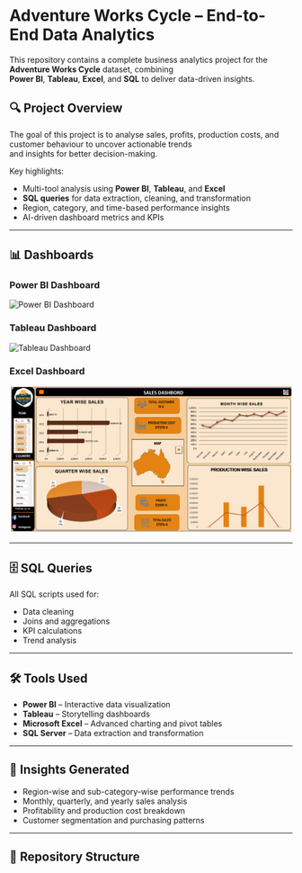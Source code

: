 # Adventure Works Cycle – End-to-End Data Analytics

This repository contains a complete business analytics project for the **Adventure Works Cycle** dataset, combining  
**Power BI**, **Tableau**, **Excel**, and **SQL** to deliver data-driven insights.

## 🔍 Project Overview
The goal of this project is to analyse sales, profits, production costs, and customer behaviour to uncover actionable trends  
and insights for better decision-making.

Key highlights:
- Multi-tool analysis using **Power BI**, **Tableau**, and **Excel**
- **SQL queries** for data extraction, cleaning, and transformation
- Region, category, and time-based performance insights
- AI-driven dashboard metrics and KPIs

---

## 📊 Dashboards

### Power BI Dashboard
![Power BI Dashboard](Adventure%20Works%20Power%20BI%20.png)

### Tableau Dashboard
![Tableau Dashboard](Adventure%20Works%20Tableau%20Dashboard.png)

### Excel Dashboard
![Excel Dashboard](Excel%20Dashboard.png)

---

## 🗄 SQL Queries
All SQL scripts used for:
- Data cleaning  
- Joins and aggregations  
- KPI calculations  
- Trend analysis  

---

## 🛠 Tools Used
- **Power BI** – Interactive data visualization  
- **Tableau** – Storytelling dashboards  
- **Microsoft Excel** – Advanced charting and pivot tables  
- **SQL Server** – Data extraction and transformation  

---

## 📌 Insights Generated
- Region-wise and sub-category-wise performance trends  
- Monthly, quarterly, and yearly sales analysis  
- Profitability and production cost breakdown  
- Customer segmentation and purchasing patterns  

---

## 📂 Repository Structure
